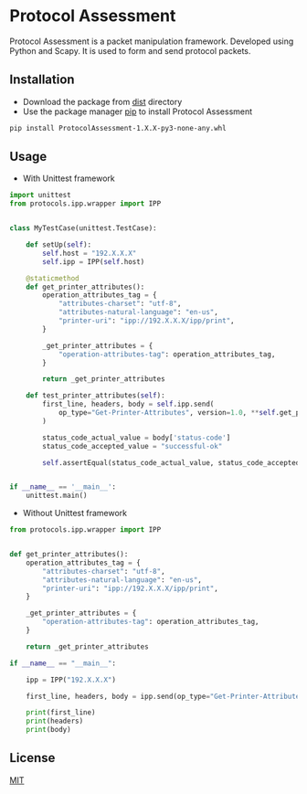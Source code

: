 # Protocol Assessment
Protocol Assessment is a packet manipulation framework. Developed using Python and Scapy.
It is used to form and send protocol packets.

## Installation

* Download the package from [dist](https://github.com/SumanthTirumale/ProtocolAssessment/dist/) directory  
* Use the package manager [pip](https://pip.pypa.io/en/stable/) to install Protocol Assessment 

```bash
pip install ProtocolAssessment-1.X.X-py3-none-any.whl
```

## Usage
* With Unittest framework 
```python
import unittest
from protocols.ipp.wrapper import IPP


class MyTestCase(unittest.TestCase):

    def setUp(self):
        self.host = "192.X.X.X"
        self.ipp = IPP(self.host)

    @staticmethod
    def get_printer_attributes():
        operation_attributes_tag = {
            "attributes-charset": "utf-8",
            "attributes-natural-language": "en-us",
            "printer-uri": "ipp://192.X.X.X/ipp/print",
        }

        _get_printer_attributes = {
            "operation-attributes-tag": operation_attributes_tag,
        }

        return _get_printer_attributes

    def test_printer_attributes(self):
        first_line, headers, body = self.ipp.send(
            op_type="Get-Printer-Attributes", version=1.0, **self.get_printer_attributes()
        )

        status_code_actual_value = body['status-code']
        status_code_accepted_value = "successful-ok"

        self.assertEqual(status_code_actual_value, status_code_accepted_value)


if __name__ == '__main__':
    unittest.main()
```
* Without Unittest framework

```python
from protocols.ipp.wrapper import IPP


def get_printer_attributes():
    operation_attributes_tag = {
        "attributes-charset": "utf-8",
        "attributes-natural-language": "en-us",
        "printer-uri": "ipp://192.X.X.X/ipp/print",
    }

    _get_printer_attributes = {
        "operation-attributes-tag": operation_attributes_tag,
    }

    return _get_printer_attributes

if __name__ == "__main__":

    ipp = IPP("192.X.X.X")

    first_line, headers, body = ipp.send(op_type="Get-Printer-Attributes", version=1.1, **get_printer_attributes())

    print(first_line)
    print(headers)
    print(body)
```

## License
[MIT](https://choosealicense.com/licenses/mit/)